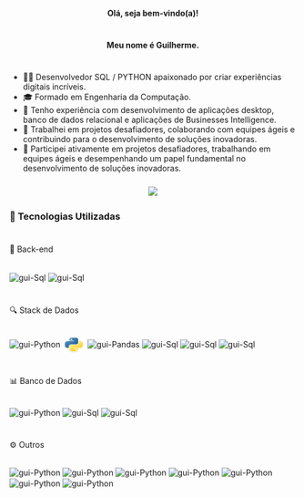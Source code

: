 <p align="center"><strong>Olá, seja bem-vindo(a)!</strong></p>

#
<p align="center"><strong>Meu nome é Guilherme.</strong></p>

#
- 👨‍💻 Desenvolvedor SQL / PYTHON apaixonado por criar experiências digitais incríveis.
- 🎓 Formado em Engenharia da Computação.
- 🔭 Tenho experiência com desenvolvimento de aplicações desktop, banco de dados relacional e aplicações de Businesses Intelligence.
- 💼 Trabalhei em projetos desafiadores, colaborando com equipes ágeis e contribuindo para o desenvolvimento de soluções inovadoras.
- 🚀 Participei ativamente em projetos desafiadores, trabalhando em equipes ágeis e desempenhando um papel fundamental no desenvolvimento de soluções inovadoras.


#####
<div align="center"> 
  <a href="https://www.linkedin.com/in/guilherme-morais-a58548123" target="_blank">
    <img src="https://img.shields.io/badge/-LinkedIn-%230077B5?style=for-the-badge&logo=linkedin&logoColor=white" target="_blank">
  </a> 
</div>


### 🔧 Tecnologias Utilizadas

#
🎨 Back-end
<div style="display: inline_block"><br>
  <img align="center" alt="gui-Sql" height="30" width="40"  src="https://cdn.jsdelivr.net/gh/devicons/devicon/icons/csharp/csharp-original.svg" />  
  <img align="center" alt="gui-Sql" height="30" width="40"  src="https://cdn.jsdelivr.net/gh/devicons/devicon/icons/java/java-original.svg" />                   
</div>


#
🔍 Stack de Dados
<div style="display: inline_block"><br>
  <img align="center" alt="gui-Python" height="30" width="40" src="https://cdn.jsdelivr.net/gh/devicons/devicon/icons/selenium/selenium-original.svg" />         
  <img align="center" alt="gui-Python" height="30" width="40" src="https://raw.githubusercontent.com/devicons/devicon/master/icons/python/python-original.svg">
   <img align="center" alt="gui-Pandas" height="30" width="40"  src="https://cdn.jsdelivr.net/gh/devicons/devicon/icons/pandas/pandas-original-wordmark.svg" />
   <img align="center" alt="gui-Sql" height="30" width="40"  src="https://cdn.jsdelivr.net/gh/devicons/devicon/icons/r/r-original.svg" />          
   <img align="center" alt="gui-Sql" height="30" width="40"  src="https://cdn.jsdelivr.net/gh/devicons/devicon/icons/numpy/numpy-original.svg" />  
   <img align="center" alt="gui-Sql" height="30" width="40"  src="https://cdn.jsdelivr.net/gh/devicons/devicon/icons/pytorch/pytorch-original.svg" />
</div>


#
📊 Banco de Dados
<div style="display: inline_block"><br>
  <img align="center" alt="gui-Python" height="30" width="40" src="https://cdn.jsdelivr.net/gh/devicons/devicon/icons/mysql/mysql-original.svg" />          
  <img align="center" alt="gui-Sql" height="30" width="40" src="https://img.shields.io/badge/Microsoft_SQL_Server-CC2927?style=for-the-badge&logo=microsoft-sql-server&logoColor=white">  
  <img align="center" alt="gui-Sql" height="30" width="40" src="https://cdn.jsdelivr.net/gh/devicons/devicon/icons/oracle/oracle-original.svg" />          
</div>


#          
⚙️ Outros
<div style="display: inline_block"><br>             
            <img align="center" alt="gui-Python" height="30" width="40" src="https://cdn.jsdelivr.net/gh/devicons/devicon/icons/npm/npm-original-wordmark.svg" />
            <img align="center" alt="gui-Python" height="30" width="40" src="https://cdn.jsdelivr.net/gh/devicons/devicon/icons/anaconda/anaconda-original.svg" />       
            <img align="center" alt="gui-Python" height="30" width="40" src="https://cdn.jsdelivr.net/gh/devicons/devicon/icons/arduino/arduino-original.svg" />
            <img align="center" alt="gui-Python" height="30" width="40" src="https://cdn.jsdelivr.net/gh/devicons/devicon/icons/jupyter/jupyter-original-wordmark.svg" />     
            <img align="center" alt="gui-Python" height="30" width="40" src="https://cdn.jsdelivr.net/gh/devicons/devicon/icons/matlab/matlab-original.svg" />               
            <img align="center" alt="gui-Python" height="30" width="40" src="https://cdn.jsdelivr.net/gh/devicons/devicon/icons/bitbucket/bitbucket-original-wordmark.svg" />         
            <img align="center" alt="gui-Python" height="30" width="40" src="https://cdn.jsdelivr.net/gh/devicons/devicon/icons/rstudio/rstudio-original.svg" />          
</div>

